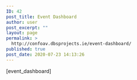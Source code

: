 ```yaml
---
ID: 42
post_title: Event Dashboard
author: user
post_excerpt: ""
layout: page
permalink: >
  http://confoav.dbsprojects.ie/event-dashboard/
published: true
post_date: 2020-07-23 14:13:26
---
```

[event_dashboard]